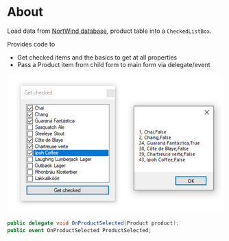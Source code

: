 ﻿# About

Load data from [NortWind database](https://gist.github.com/karenpayneoregon/40a6e1158ff29819286a39b7f1ed1ae8), product table into a `CheckedListBox`.

Provides code to 
- Get checked items and the basics to get at all properties
- Pass a Product item from child form to main form via delegate/event

![img](../assets/checked.png)

```csharp
public delegate void OnProductSelected(Product product);
public event OnProductSelected ProductSelected;
```